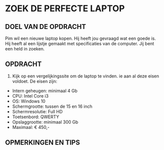 # ZOEK DE PERFECTE LAPTOP

## DOEL VAN DE OPDRACHT

Pim wil een nieuwe laptop kopen. Hij heeft jou gevraagd wat een goede is. Hij heeft al een lijstje gemaakt met specificaties van de computer.
Jij bent een held in zoeken.

## OPDRACHT

1. Kijk op een vergelijkingssite om de laptop te vinden. ie aan al deze eisen voldoet. De eisen zijn:

- Intern geheugen: minimaal 4 Gb
- CPU: Intel Core i3
- OS: Windows 10
- Schermgrootte: tussen de 15 en 16 inch
- Schermresolutie: Full HD
- Toetsenbord: QWERTY
- Opslaggrootte: minimaal 300 Gb
- Maximaal: € 450,-

## OPMERKINGEN EN TIPS
